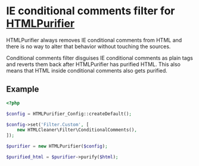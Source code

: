 # IE conditional comments filter for <a href="https://github.com/ezyang/htmlpurifier">HTMLPurifier</a>

HTMLPurifier always removes IE conditional comments from HTML and there is no way to alter that behavior without touching the sources.

Conditional comments filter disguises IE conditional comments as plain tags and reverts them back after HTMLPurifier has purified HTML. This also means that HTML inside conditional comments also gets purified.

## Example

```php
<?php

$config = HTMLPurifier_Config::createDefault();

$config->set('Filter.Custom', [
    new HTMLCleaner\Filter\ConditionalComments(),
]);

$purifier = new HTMLPurifier($config);

$purified_html = $purifier->purify($html);
```
